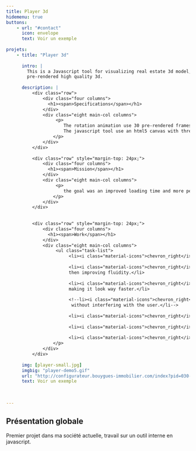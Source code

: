 ```yaml
---
title: Player 3d
hidemenu: true
buttons:
    - url: "#contact"
      icon: envelope
      text: Voir un exemple
      
projets:
    - title: "Player 3d"
    
      intro: | 
        This is a Javascript tool for visualizing real estate 3d model, using webgl for real time over 
        pre-rendered high quality 3d.
    
      description: |
          <div class="row">
              <div class="four columns">
                <h1><span>Specifications</span></h1>
              </div>
              <div class="eight main-col columns">
                   <p>
                      The rotation animation use 30 pre-rendered frames of the 3d models, with real time 3d zones.
                      The javascript tool use an html5 canvas with threejs for the webgl library.
                  </p>
              </div>
          </div>          
          
          <div class="row" style="margin-top: 24px;">
              <div class="four columns">
                <h1><span>Mission</span></h1>
              </div>
              <div class="eight main-col columns">
                   <p>
                      the goal was an improved loading time and more performances.
                  </p>
              </div>
          </div>
          
          
          <div class="row" style="margin-top: 24px;">
              <div class="four columns">
                <h1><span>Work</span></h1>
              </div>
              <div class="eight main-col columns">
                   <ul class="task-list">
                        <li><i class="material-icons">chevron_right</i><strong>Start with low res frames for faster ready state</strong>, then we load the higher quality ones.</li>
                        
                        <li><i class="material-icons">chevron_right</i><strong>Download manager</strong> priorizing the current frame, then "key" frames, making the rotation possible,
                        then improving fluidity.</li>
                        
                        <li><i class="material-icons">chevron_right</i><strong>After upgrading the app, it only required 20% of frames to disable the loading indicator</strong>, 
                        making it look way faster.</li>
                        
                        <!--li><i class="material-icons">chevron_right</i><strong>Background downloading improves the quality and fluidity,</strong> 
                         without interfering with the user.</li-->
                        
                        <li><i class="material-icons">chevron_right</i><strong>Better inertia simulation</strong> with rotation speed and deceleration.<li>
                        
                        <li><i class="material-icons">chevron_right</i><strong>Tool separated in 4 smaller "one purpose" classes</strong> : the main core, two view handler (flash and webgl) and the download manager.</li>
                        
                        <li><i class="material-icons">chevron_right</i><strong>Extended documentation</strong> : samples, test cases, API, everything needed for other developers use.</li>
                  </p>
              </div>
          </div>
          
      img: [player-small.jpg]
      imgbig: "player-demo5.gif"
      url: "http://configurateur.bouygues-immobilier.com/index?pid=030-295J42&lname=C104"
      text: Voir un exemple
      
      
      
---
```

## Présentation globale

Premier projet dans ma société actuelle, travail sur un outil interne en javascript.



